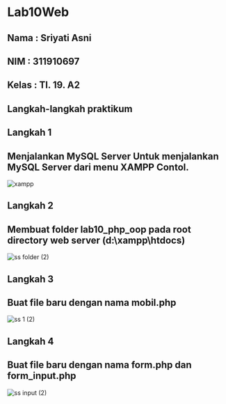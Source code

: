 # Lab10Web

## Nama : Sriyati Asni
## NIM : 311910697
## Kelas : TI. 19. A2

## Langkah-langkah praktikum

## Langkah 1
## Menjalankan MySQL Server Untuk menjalankan MySQL Server dari menu XAMPP Contol.
![xampp](https://user-images.githubusercontent.com/56379905/121176755-cae35100-c886-11eb-9639-b38d121db686.png)

## Langkah 2
## Membuat folder lab10_php_oop pada root directory web server (d:\xampp\htdocs)
![ss folder (2)](https://user-images.githubusercontent.com/56379905/121177279-683e8500-c887-11eb-8a22-d2eba9e577e7.png)

## Langkah 3
## Buat file baru dengan nama mobil.php
![ss 1 (2)](https://user-images.githubusercontent.com/56379905/121177577-c4090e00-c887-11eb-81ac-52fd77189f56.png)

## Langkah 4
## Buat file baru dengan nama form.php dan form_input.php
![ss input (2)](https://user-images.githubusercontent.com/56379905/121177799-0a5e6d00-c888-11eb-9472-308341c9bd30.png)


